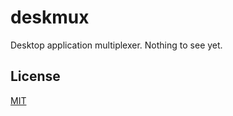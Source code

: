 # deskmux
Desktop application multiplexer. Nothing to see yet.

## License
[MIT](https://tldrlegal.com/license/mit-license)
